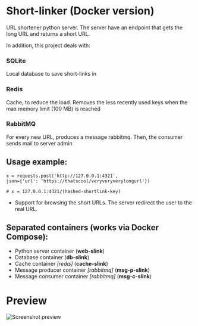 # Short-linker (Docker version)
URL shortener python server. The server have an endpoint that gets the long URL and returns a short URL.

In addition, this project deals with:

### SQLite 
Local database to save short-links in
### Redis 
Cache, to reduce the load. Removes the less recently used keys when the max memory limit (100 MB) is reached
### RabbitMQ
For every new URL, produces a message rabbitmq. Then, the consumer sends mail to server admin

## Usage example:
```
x = requests.post('http://127.0.0.1:4321',
json={'url': 'https://thatscool/veryveryverylongurl'})

# x = 127.0.0.1:4321/(hashed-shortlink-key)
```

- Support for browsing the short URLs. The server redirect the user to the real URL.


## Separated containers (works via Docker Compose):
- Python server container (**web-slink**)
- Database container (**db-slink**)
- Cache container *[redis]* (**cache-slink**)
- Message producer container *[rabbitmq]* (**msg-p-slink**)
- Message consumer container *[rabbitmq]* (**msg-c-slink**)

# Preview
![Screenshot preview](https://github.com/yonka2019/web-docker-slinker/tree/master/Screenshots/preview.png)
